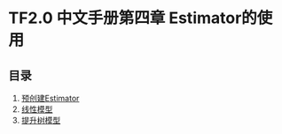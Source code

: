 # TF2.0 中文手册第四章 Estimator的使用

## 目录

1. [预创建Estimator](../chapter4/4.1-premade.ipynb)
2. [线性模型](../chapter4/4.2-linear.ipynb)
3. [提升树模型](../chapter4/4.3-boosted_trees.ipynb)
